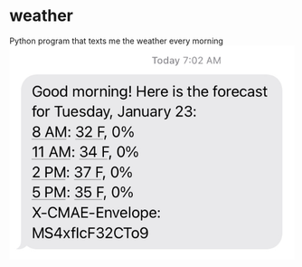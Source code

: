 # weather
Python program that texts me the weather every morning
![Example](IMG_525FE0B60265-1.jpeg)
